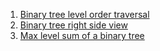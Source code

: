  1. [Binary tree level order traversal](https://leetcode.com/problems/binary-tree-level-order-traversal/)
 2. [Binary tree right side view](https://leetcode.com/problems/binary-tree-right-side-view/)
 3. [Max level sum of a binary tree](https://leetcode.com/problems/maximum-level-sum-of-a-binary-tree/)